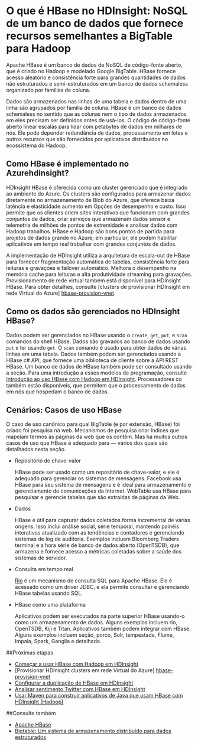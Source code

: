 <properties
    pageTitle="O que é HBase no HDInsight? | Microsoft Azure"
    description="Uma introdução ao Apache HBase em HDInsight, um banco de dados NoSQL desenvolver Hadoop. Aprenda sobre casos de uso e HBase se compara a outros clusters Hadoop."
    keywords="bigtable, nosql, o que é hbase"
    services="hdinsight"
    documentationCenter=""
    tags="azure-portal"
    authors="mumian" 
    manager="jhubbard"
    editor="cgronlun"/>

<tags
    ms.service="hdinsight"
    ms.workload="big-data"
    ms.tgt_pltfrm="na"
    ms.devlang="na"
    ms.topic="get-started-article"
    ms.date="09/14/2016"
    ms.author="jgao"/>



# <a name="what-is-hbase-in-hdinsight-a-nosql-database-that-provides-bigtable-like-capabilities-for-hadoop"></a>O que é HBase no HDInsight: NoSQL de um banco de dados que fornece recursos semelhantes a BigTable para Hadoop

Apache HBase é um banco de dados de NoSQL de código-fonte aberto, que é criado no Hadoop e modelado Google BigTable. HBase fornece acesso aleatório e consistência forte para grandes quantidades de dados não estruturados e semi-estruturados em um banco de dados schemaless organizado por famílias de coluna.

Dados são armazenados nas linhas de uma tabela e dados dentro de uma linha são agrupados por família de coluna. HBase é um banco de dados schemaless no sentido que as colunas nem o tipo de dados armazenados em eles precisam ser definidos antes de usá-los. O código de código-fonte aberto linear escalas para lidar com petabytes de dados em milhares de nós. Ele pode depender redundância de dados, processamento em lotes e outros recursos que são fornecidos por aplicativos distribuídos no ecossistema do Hadoop.

## <a name="how-is-hbase-implemented-in-azure-hdinsight"></a>Como HBase é implementado no Azurehdinsight?

HDInsight HBase é oferecida como um cluster gerenciado que é integrado ao ambiente do Azure. Os clusters são configurados para armazenar dados diretamente no armazenamento de Blob do Azure, que oferece baixa latência e elasticidade aumento em Opções de desempenho e custo. Isso permite que os clientes criem sites interativos que funcionam com grandes conjuntos de dados, criar serviços que armazenam dados sensor e telemetria de milhões de pontos de extremidade e analisar dados com Hadoop trabalhos. HBase e Hadoop são bons pontos de partida para projetos de dados grande no Azure; em particular, ele podem habilitar aplicativos em tempo real trabalhar com grandes conjuntos de dados.

A implementação de HDInsight utiliza a arquitetura de escala-out de HBase para fornecer fragmentação automática de tabelas, consistência forte para leituras e gravações e failover automático. Melhora o desempenho na memória cache para leituras e alta produtividade streaming para gravações. Provisionamento de rede virtual também está disponível para HDInsight HBase. Para obter detalhes, consulte [clusters de provisionar HDInsight em rede Virtual do Azure] [hbase-provision-vnet].

## <a name="how-is-data-managed-in-hdinsight-hbase"></a>Como os dados são gerenciados no HDInsight HBase?

Dados podem ser gerenciados no HBase usando o `create`, `get`, `put`, e `scan` comandos do shell HBase. Dados são gravados ao banco de dados usando `put` e ler usando `get`. O `scan` comando é usado para obter dados de várias linhas em uma tabela. Dados também podem ser gerenciados usando a HBase c# API, que fornece uma biblioteca de cliente sobre a API REST HBase. Um banco de dados de HBase também pode ser consultado usando a seção. Para uma introdução a esses modelos de programação, consulte [Introdução ao uso HBase com Hadoop em HDInsight][hbase-get-started]. Processadores co também estão disponíveis, que permitem que o processamento de dados em nós que hospedam o banco de dados.


## <a name="scenarios-use-cases-for-hbase"></a>Cenários: Casos de uso HBase
O caso de uso canônico para qual BigTable (e por extensão, HBase) foi criado foi pesquisa na web. Mecanismos de pesquisa criar índices que mapeiam termos às páginas da web que os contêm. Mas há muitos outros casos de uso que HBase é adequado para — vários dos quais são detalhados nesta seção.

- Repositório de chave-valor

    HBase pode ser usado como um repositório de chave-valor, e ele é adequado para gerenciar os sistemas de mensagens. Facebook usa HBase para seu sistema de mensagens e é ideal para armazenamento e gerenciamento de comunicações da Internet. WebTable usa HBase para pesquisar e gerencie tabelas que são extraídas de páginas da Web.

- Dados

    HBase é útil para capturar dados coletados forma incremental de várias origens. Isso inclui análise social, série temporal, mantendo painéis interativos atualizado com as tendências e contadores e gerenciando sistemas de log de auditoria. Exemplos incluem Bloomberg Traders terminal e a hora série de banco de dados aberto (OpenTSDB), que armazena e fornece acesso a métricas coletadas sobre a saúde dos sistemas de servidor.

- Consulta em tempo real

    [Rio](http://phoenix.apache.org/) é um mecanismo de consulta SQL para Apache HBase. Ele é acessado como um driver JDBC, e ela permite consultar e gerenciando HBase tabelas usando SQL.

- HBase como uma plataforma

    Aplicativos podem ser executados na parte superior HBase usando-o como um armazenamento de dados. Alguns exemplos incluem rio, OpenTSDB, Kiji e Titan. Aplicativos também podem integrar com HBase. Alguns exemplos incluem seção, porco, Solr, tempestade, Flume, Impala, Spark, Ganglia e detalhada.


##<a name="next-steps"></a>Próximas etapas

- [Começar a usar HBase com Hadoop em HDInsight][hbase-get-started]
- [Provisionar HDInsight clusters em rede Virtual do Azure] [hbase-provision-vnet]
- [Configurar a duplicação de HBase em HDInsight](hdinsight-hbase-geo-replication.md)
- [Analisar sentimento Twitter com HBase em HDInsight][hbase-twitter-sentiment]
- [Usar Maven para construir aplicativos de Java que usam HBase com HDInsight (Hadoop)][hbase-build-java-maven]

##<a name="see-also"></a>Consulte também

- [Apache HBase](https://hbase.apache.org/)
- [Bigtable: Um sistema de armazenamento distribuído para dados estruturados](http://research.google.com/archive/bigtable.html)




[hbase-provision-vnet]: hdinsight-hbase-provision-vnet.md

[hbase-twitter-sentiment]: hdinsight-hbase-analyze-twitter-sentiment.md

[hbase-build-java-maven]: hdinsight-hbase-build-java-maven.md

[hdinsight-use-hive]: hdinsight-use-hive.md

[hdinsight-storage]: ../hdinsight-hadoop-use-blob-storage.md

[hbase-get-started]: http://azure.microsoft.com/documentation/articles/hdinsight-hbase-get-started/

[azure-purchase-options]: http://azure.microsoft.com/pricing/purchase-options/
[azure-member-offers]: http://azure.microsoft.com/pricing/member-offers/
[azure-free-trial]: http://azure.microsoft.com/pricing/free-trial/
[azure-management-portal]: https://portal.azure.com/
[azure-create-storageaccount]: ../storage-create-storage-account.md

[apache-hadoop]: http://hadoop.apache.org/
